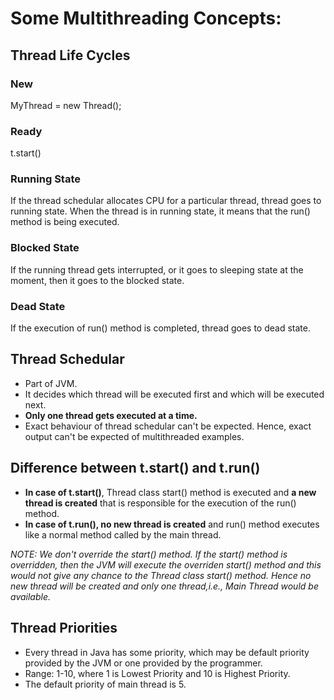 # Some Multithreading Concepts:

## Thread Life Cycles
### New
MyThread = new Thread();

### Ready
t.start()

### Running State
If the thread schedular allocates CPU for a particular thread, thread goes to running state.
When the thread is in running state, it means that the run() method is being executed.

### Blocked State
If the running thread gets interrupted, or it goes to sleeping state at the moment, then it goes to the blocked state.

### Dead State
If the execution of run() method is completed, thread goes to dead state.

## Thread Schedular
- Part of JVM.
- It decides which thread will be executed first and which will be executed next.
- **Only one thread gets executed at a time.**
- Exact behaviour of thread schedular can't be expected. Hence, exact output can't be expected of multithreaded examples.


## Difference between t.start() and t.run()
- **In case of t.start()**, Thread class start() method is executed and **a new thread is created** that is responsible for the execution of the run() method.
- **In case of t.run(), no new thread is created** and run() method executes like a normal method called by the main thread.

*NOTE: We don't override the start() method. If the start() method is overridden, then the JVM will execute the overriden start() method and this would not give any chance to the Thread class start() method. Hence no new thread will be created and only one thread,i.e., Main Thread would be available.*

## Thread Priorities
- Every thread in Java has some priority, which may be default priority provided by the JVM or one provided by the programmer.
- Range: 1-10, where 1 is Lowest Priority and 10 is Highest Priority.
- The default priority of main thread is 5.
